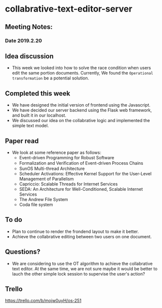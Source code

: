 # collabrative-text-editor-server
## Meeting Notes:
### Date 2019.2.20

## Idea discussion
* This week we looked into how to solve the race condition when users edit the same portion documents. 
Currently, We found the `Operational transformation` be a potential solution.

## Completed this week
* We have designed the initial version of frontend using the Javascript.
* We have decided our server backend using the Flask web framework, and built it in our localhost.
* We discussed our idea on the collabrative logic and implemented the simple text model.

## Paper read
* We look at some reference paper as follows:
  * Event-driven Programming for Robust Software 
  * Formalization and Veriﬁcation of Event-driven Process Chains 
  * SunOS Multi-thread Architecture 
  * Scheduler Activations: Effective Kernel Support for the User-Level Management of Parallelism 
  * Capriccio: Scalable Threads for Internet Services 
  * SEDA: An Architecture for Well-Conditioned, Scalable Internet Services
  * The Andrew File System
  * Coda file system
  
## To do 
* Plan to continue to render the frondend layout to make it better.
* Achieve the collabrative editing between two users on one document.

## Questions?
* We are considering to use the OT algorithm to achieve the collabrative text editor. 
At the same time, we are not sure maybe it would be better to lauch the other simple lock session to supervise the user's action?

## Trello
https://trello.com/b/mojw0uyH/os-251
